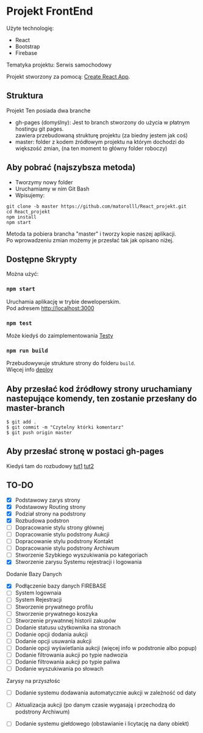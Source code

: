 # Projekt FrontEnd

Użyte technologię:
- React
- Bootstrap
- Firebase

Tematyka projektu: Serwis samochodowy

Projekt stworzony za pomocą: [Create React App](https://github.com/facebook/create-react-app).

## Struktura

Projekt Ten posiada dwa branche
- gh-pages (domyślny): Jest to branch stworzony do użycia w płatnym hostingu git pages.\
zawiera przebudowaną strukturę projektu (za biedny jestem jak coś)
- master: folder z kodem źródłowym projektu na którym dochodzi do większość zmian, (na ten moment to główny folder roboczy)



## Aby pobrać (najszybsza metoda)

- Tworzymy nowy folder
- Uruchamiamy w nim Git Bash
- Wpisujemy:
```
git clone -b master https://github.com/matorolll/React_projekt.git
cd React_projekt
npm install
npm start
```
Metoda ta pobiera brancha "master" i tworzy kopie naszej aplikacji.\
Po wprowadzeniu zmian możemy je przesłać tak jak opisano niżej.


## Dostępne Skrypty
Można użyć:

### `npm start`

Uruchamia aplikację w trybie deweloperskim.\
Pod adresem [http://localhost:3000](http://localhost:3000)

### `npm test`
Może kiedyś do zaimplementowania [Testy](https://facebook.github.io/create-react-app/docs/running-tests)

### `npm run build`

Przebudowywuje strukture strony do folderu `build`.\
Więcej info [deploy](https://facebook.github.io/create-react-app/docs/deployment)

## Aby przesłać kod źródłowy strony uruchamiany nastepujące komendy, ten zostanie przesłany do master-branch

```
$ git add .
$ git commit -m "Czytelny którki komentarz"
$ git push origin master
```

## Aby przesłać stronę w postaci gh-pages 
Kiedyś tam do rozbudowy
 [tut1](https://github.com/gitname/react-gh-pages/tree/master)
 [tut2](https://www.c-sharpcorner.com/article/how-to-deploy-react-application-on-github-pages/)
 
 
## TO-DO

- [x] Podstawowy zarys strony
- [x] Podstawowy Routing strony
- [x] Podział strony na podstrony
- [x] Rozbudowa podstron
- [ ] Dopracowanie stylu strony głównej
- [ ] Dopracowanie stylu podstrony Aukcji
- [ ] Dopracowanie stylu podstrony Kontakt
- [ ] Dopracowanie stylu podstrony Archiwum
- [ ] Stworzenie Szybkiego wyszukiwania po kategoriach
- [x] Stworzenie zarysu Systemu rejestracji i logowania

Dodanie Bazy Danych

- [x] Podłączenie bazy danych FIREBASE
- [ ] System logownaia
- [ ] System Rejestracji
- [ ] Stworzenie prywatnego profilu
- [ ] Stworzenie prywatnego koszyka
- [ ] Stworzenie prywatnnej historii zakupów
- [ ] Dodanie statusu użytkownika na stronach
- [ ] Dodanie opcji dodania aukcji
- [ ] Dodanie opcji usuwania aukcji
- [ ] Dodanie opcji wyświetlania aukcji (więcej info w podstronie albo popup)
- [ ] Dodanie filtrowania aukcji po typie nadwozia
- [ ] Dodanie filtrowania aukcji po typie paliwa
- [ ] Dodanie wyszukiwania po słowach

Zarysy na przyszłośc

- [ ] Dodanie systemu dodawania automatycznie aukcji w zależność od daty
- [ ] Aktualizacja aukcji (po danym czasie wygasają i przechodzą do podstrony Archiwum)
- [ ] Dodanie systemu giełdowego (obstawianie i licytację na dany obiekt) 





